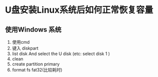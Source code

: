 # U盘安装Linux系统后如何正常恢复容量

## 使用Windows 系统

1. 使用cmd
2. 键入 diskpart
3. list disk  And select the U disk (etc: select disk 1 )
4. clean
5. create partition primary
6. format fs fat32(比较耗时)